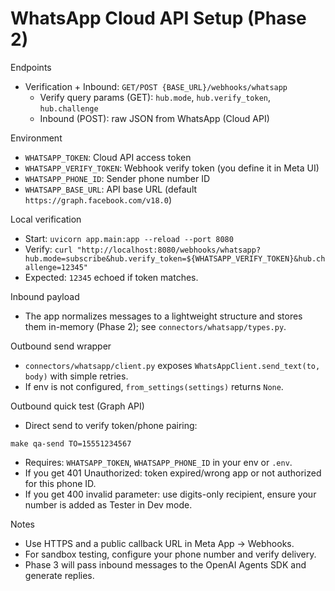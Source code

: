 # WhatsApp Cloud API Setup (Phase 2)

Endpoints
- Verification + Inbound: `GET/POST {BASE_URL}/webhooks/whatsapp`
  - Verify query params (GET): `hub.mode`, `hub.verify_token`, `hub.challenge`
  - Inbound (POST): raw JSON from WhatsApp (Cloud API)

Environment
- `WHATSAPP_TOKEN`: Cloud API access token
- `WHATSAPP_VERIFY_TOKEN`: Webhook verify token (you define it in Meta UI)
- `WHATSAPP_PHONE_ID`: Sender phone number ID
- `WHATSAPP_BASE_URL`: API base URL (default `https://graph.facebook.com/v18.0`)

Local verification
- Start: `uvicorn app.main:app --reload --port 8080`
- Verify: `curl "http://localhost:8080/webhooks/whatsapp?hub.mode=subscribe&hub.verify_token=${WHATSAPP_VERIFY_TOKEN}&hub.challenge=12345"`
- Expected: `12345` echoed if token matches.

Inbound payload
- The app normalizes messages to a lightweight structure and stores them in-memory (Phase 2); see `connectors/whatsapp/types.py`.

Outbound send wrapper
- `connectors/whatsapp/client.py` exposes `WhatsAppClient.send_text(to, body)` with simple retries.
- If env is not configured, `from_settings(settings)` returns `None`.

Outbound quick test (Graph API)
- Direct send to verify token/phone pairing:
```
make qa-send TO=15551234567
```
- Requires: `WHATSAPP_TOKEN`, `WHATSAPP_PHONE_ID` in your env or `.env`.
- If you get 401 Unauthorized: token expired/wrong app or not authorized for this phone ID.
- If you get 400 invalid parameter: use digits-only recipient, ensure your number is added as Tester in Dev mode.

Notes
- Use HTTPS and a public callback URL in Meta App → Webhooks.
- For sandbox testing, configure your phone number and verify delivery.
- Phase 3 will pass inbound messages to the OpenAI Agents SDK and generate replies.
